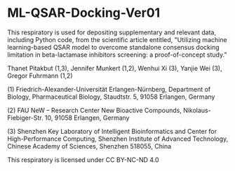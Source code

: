 # ML-QSAR-Docking-Ver01
This respiratory is used for depositing supplementary and relevant data, including Python code, from the scientific article entitled, "Utilizing machine learning-based QSAR model to overcome standalone consensus docking limitation in beta-lactamase inhibitors screening: a proof-of-concept study."


Thanet Pitakbut (1,3), Jennifer Munkert (1,2), Wenhui Xi (3), Yanjie Wei (3), Gregor Fuhrmann (1,2)


(1) Friedrich-Alexander-Universität Erlangen-Nürnberg, Department of Biology, Pharmaceutical Biology, Staudtstr. 5, 91058 Erlangen, Germany

(2) FAU NeW – Research Center New Bioactive Compounds, Nikolaus-Fiebiger-Str. 10, 91058 Erlangen, Germany

(3) Shenzhen Key Laboratory of Intelligent Bioinformatics and Center for High-Performance Computing, Shenzhen Institute of Advanced Technology, Chinese Academy 
    of Sciences, Shenzhen 518055, China


This respiratory is licensed under CC BY-NC-ND 4.0
